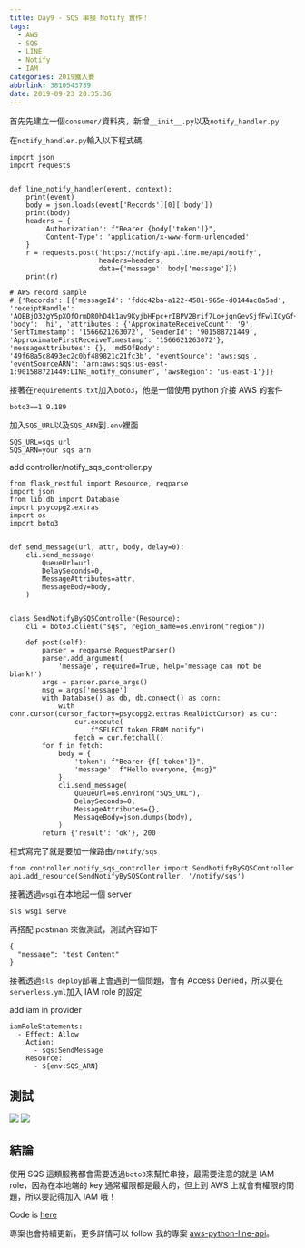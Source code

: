 ```yaml
---
title: Day9 - SQS 串接 Notify 實作！
tags:
  - AWS
  - SQS
  - LINE
  - Notify
  - IAM
categories: 2019鐵人賽
abbrlink: 3810543739
date: 2019-09-23 20:35:36
---
```


首先先建立一個`consumer/`資料夾，新增`__init__.py`以及`notify_handler.py`

在`notify_handler.py`輸入以下程式碼

```python=
import json
import requests


def line_notify_handler(event, context):
    print(event)
    body = json.loads(event['Records'][0]['body'])
    print(body)
    headers = {
        'Authorization': f"Bearer {body['token']}",
        'Content-Type': 'application/x-www-form-urlencoded'
    }
    r = requests.post('https://notify-api.line.me/api/notify',
                      headers=headers,
                      data={'message': body['message']})
    print(r)

# AWS record sample
# {'Records': [{'messageId': 'fddc42ba-a122-4581-965e-d0144ac8a5ad', 'receiptHandle': 'AQEBjO32gY5pXOfOrmDR0hD4k1av9KyjbHFpc+rIBPV2Brif7Lo+jqnGevSjfFwlICyGf+BhWwKaxFw8XdB3QTzRbw0vnLURjnQeDSBrJHa/S57SRs9TOLRBq38maycAVg69iZbetg9VhLMBCcLtOtPHTzKkmo+/Sosm51WA5CzXK7A0rteikx6nxS1CUIpq6MAujodupP0Hgr5RjK5nH/nmxA4Db0leWEmLokalZbtlx4W14tp7PZxPOrQOLDaGrH//p4h32tY8IN3MkCqi+gyNT7kCU4KwCGOIrybb07ZWyKBTKw+KOMNr/Ykj4z2N1qxIvTM55UY9d8V29YsH32OjrZTei5P7Nke/51E2tWkmkqoFAlqzxDjQPvpP+Pvvr8aazeeZ6opkr59UefAiiyM71Q==', 'body': 'hi', 'attributes': {'ApproximateReceiveCount': '9', 'SentTimestamp': '1566621263072', 'SenderId': '901588721449', 'ApproximateFirstReceiveTimestamp': '1566621263072'}, 'messageAttributes': {}, 'md5OfBody': '49f68a5c8493ec2c0bf489821c21fc3b', 'eventSource': 'aws:sqs', 'eventSourceARN': 'arn:aws:sqs:us-east-1:901588721449:LINE_notify_consumer', 'awsRegion': 'us-east-1'}]}
```

接著在`requirements.txt`加入`boto3`，他是一個使用 python 介接 AWS 的套件

```
boto3==1.9.189
```

加入`SQS_URL`以及`SQS_ARN`到`.env`裡面

```
SQS_URL=sqs url
SQS_ARN=your sqs arn
```

add controller/notify_sqs_controller.py

```python=
from flask_restful import Resource, reqparse
import json
from lib.db import Database
import psycopg2.extras
import os
import boto3


def send_message(url, attr, body, delay=0):
    cli.send_message(
        QueueUrl=url,
        DelaySeconds=0,
        MessageAttributes=attr,
        MessageBody=body,
    )


class SendNotifyBySQSController(Resource):
    cli = boto3.client("sqs", region_name=os.environ("region"))

    def post(self):
        parser = reqparse.RequestParser()
        parser.add_argument(
            'message', required=True, help='message can not be blank!')
        args = parser.parse_args()
        msg = args['message']
        with Database() as db, db.connect() as conn:
            with conn.cursor(cursor_factory=psycopg2.extras.RealDictCursor) as cur:
                cur.execute(
                    f"SELECT token FROM notify")
                fetch = cur.fetchall()
        for f in fetch:
            body = {
                'token': f"Bearer {f['token']}",
                'message': f"Hello everyone, {msg}"
            }
            cli.send_message(
                QueueUrl=os.environ("SQS_URL"),
                DelaySeconds=0,
                MessageAttributes={},
                MessageBody=json.dumps(body),
            )
        return {'result': 'ok'}, 200
```

程式寫完了就是要加一條路由`/notify/sqs`

```
from controller.notify_sqs_controller import SendNotifyBySQSController
api.add_resource(SendNotifyBySQSController, '/notify/sqs')
```

接著透過`wsgi`在本地起一個 server

```
sls wsgi serve
```

再搭配 postman 來做測試，測試內容如下

```
{
  "message": "test Content"
}
```

接著透過`sls deploy`部署上會遇到一個問題，會有 Access Denied，所以要在`serverless.yml`加入 IAM role 的設定

add iam in provider

```yaml=
iamRoleStatements:
  - Effect: Allow
    Action:
      - sqs:SendMessage
    Resource:
      - ${env:SQS_ARN}
```

## 測試

![](https://i.imgur.com/5FViVEk.png)
![](https://i.imgur.com/Xg70nDp.png)

## 結論

使用 SQS 這類服務都會需要透過`boto3`來幫忙串接，最需要注意的就是 IAM role，因為在本地端的 key 通常權限都是最大的，但上到 AWS 上就會有權限的問題，所以要記得加入 IAM 哦！

Code is [here](https://github.com/louis70109/aws-python-line-api/blob/master/controller/notify_sqs_controller.py)

專案也會持續更新，更多詳情可以 follow 我的專案 [aws-python-line-api](https://github.com/louis70109/aws-python-line-api)。

